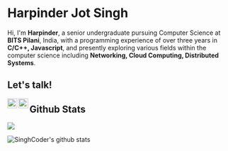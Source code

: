 # Harpinder Jot Singh

Hi, I'm **Harpinder**, a senior undergraduate pursuing Computer Science at **BITS Pilani**, India, with a programming experience of over three years in **C/C++, Javascript**, and presently exploring various fields within the computer science including **Networking, Cloud Computing, Distributed Systems**.


## Let's talk!

[<img align="left" alt="Harpinder | Gmail" width="22px" src="https://cdn.jsdelivr.net/npm/simple-icons@3.7.0/icons/gmail.svg" />][gmail]
[<img align="left" alt="Harpinder | LinkedIn" width="22px" src="https://cdn.jsdelivr.net/npm/simple-icons@v3/icons/linkedin.svg" />][linkedin]


## Github Stats

![](https://komarev.com/ghpvc/?username=singhcoder)

![SinghCoder's github stats](https://github-readme-stats.vercel.app/api?username=singhcoder&show_icons=true&theme=radical&count_private=true)

[gmail]: mailto:harpinderjot36@gmail.com
[linkedin]: https://www.linkedin.com/in/singhcoder/
